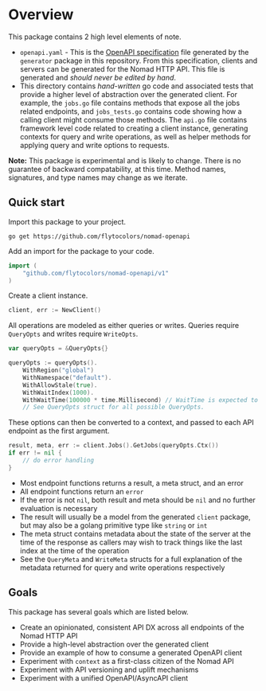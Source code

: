 # Overview

This package contains 2 high level elements of note.

- `openapi.yaml` - This is the [OpenAPI specification](https://github.com/OAI/OpenAPI-Specification)
file generated by the `generator` package in this repository. From this
specification, clients and servers can be generated for the Nomad HTTP API. This
file is generated and _should never be edited by hand_.
- This directory contains _hand-written_ go code and associated tests
that provide a higher level of abstraction over the generated client. For example,
the `jobs.go` file contains methods that expose all the jobs related endpoints, and
`jobs_tests.go` contains code showing how a calling client might consume those methods.
The `api.go` file contains framework level code related to creating a client instance,
generating contexts for query and write operations, as well as helper methods for
applying query and write options to requests.

**Note:** This package is experimental and is likely to change. There is no guarantee
of backward compatability, at this time. Method names, signatures, and type names
may change as we iterate.

## Quick start

Import this package to your project.

```shell
go get https://github.com/flytocolors/nomad-openapi
```

Add an import for the package to your code.

```go
import (
	"github.com/flytocolors/nomad-openapi/v1"
)
```

Create a client instance.

```go
client, err := NewClient()
```

All operations are modeled as either queries or writes. Queries require `QueryOpts`
and writes require `WriteOpts`.

```go
var queryOpts = &QueryOpts{}

queryOpts := queryOpts().
    WithRegion("global")
    WithNamespace("default").
    WithAllowStale(true).
    WithWaitIndex(1000).
    WithWaitTime(100000 * time.Millisecond) // WaitTime is expected to always be defined in milliseconds
    // See QueryOpts struct for all possible QueryOpts.
```

These options can then be converted to a context, and passed to each API endpoint
as the first argument.

```go
result, meta, err := client.Jobs().GetJobs(queryOpts.Ctx())
if err != nil {
	// do error handling
}
```

- Most endpoint functions returns a result, a meta struct, and an error
- All endpoint functions return an `error`
- If the error is not `nil`, both result and meta should be `nil` and no further
evaluation is necessary
- The result will usually be a model from the generated `client` package, but may also be a golang primitive type like
`string` or `int`
- The meta struct contains metadata about the state of the server at the time of
the response as callers may wish to track things like the last index at the time
of the operation
- See the `QueryMeta` and `WriteMeta` structs for a full explanation of the metadata
returned for query and write operations respectively

## Goals

This package has several goals which are listed below.

- Create an opinionated, consistent API DX across all endpoints of the Nomad HTTP API
- Provide a high-level abstraction over the generated client
- Provide an example of how to consume a generated OpenAPI client
- Experiment with `context` as a first-class citizen of the Nomad API
- Experiment with API versioning and uplift mechanisms
- Experiment with a unified OpenAPI/AsyncAPI client

